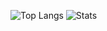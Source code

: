 ![Top Langs](https://github-readme-stats.vercel.app/api/top-langs/?username=heimin22&theme=radical$langs_count=8)
![Stats](https://github-readme-stats.vercel.app/api?username=heimin22&show_icons=true&theme=radical)

